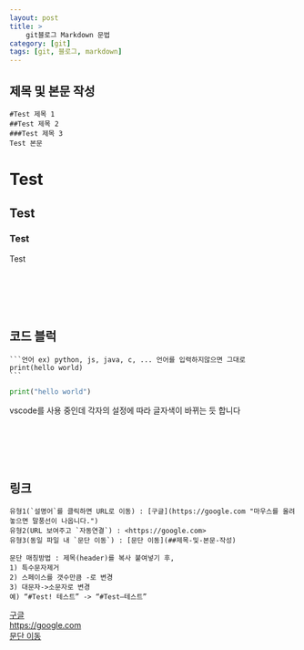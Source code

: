 ```yaml
---
layout: post
title: >
    git블로그 Markdown 문법 
category: [git]
tags: [git, 블로그, markdown]
---
```


## 제목 및 본문 작성

    #Test 제목 1
    ##Test 제목 2
    ###Test 제목 3
    Test 본문

# Test
## Test
### Test
Test

<br/>
<br/>
<br/>
<br/>

## 코드 블럭

    ```언어 ex) python, js, java, c, ... 언어를 입력하지않으면 그대로
    print(hello world)
    ```  

```python
print("hello world")
```

vscode를 사용 중인데 각자의 설정에 따라 글자색이 바뀌는 듯 합니다

<br/>
<br/>
<br/>
<br/>

## 링크
    유형1(`설명어`를 클릭하면 URL로 이동) : [구글](https://google.com "마우스를 올려놓으면 말풍선이 나옵니다.")  
    유형2(URL 보여주고 `자동연결`) : <https://google.com>  
    유형3(동일 파일 내 `문단 이동`) : [문단 이동](##제목-및-본문-작성)
    
    문단 매칭방법 : 제목(header)를 복사 붙여넣기 후,
    1) 특수문자제거
    2) 스페이스를 갯수만큼 -로 변경
    3) 대문자->소문자로 변경
    예) “#Test! 테스트” -> “#Test–테스트”  

[구글](https://google.com "마우스를 올려놓으면 말풍선이 나옵니다.")  
<https://google.com>  
[문단 이동](##제목-및-본문-작성)  

<br/>
<br/>
<br/>
<br/>